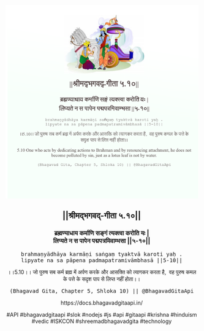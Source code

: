 <img src="../../asset/BG_5_10.png"/>
<center><h2>||श्रीमद्‍भगवद्‍-गीता ५.१०||</h2>
<h3>ब्रह्मण्याधाय कर्माणि सङ्गं त्यक्त्वा करोति यः |<br/>लिप्यते न स पापेन पद्मपत्रमिवाम्भसा ||५-१०||</h3>
<pre>brahmaṇyādhāya karmāṇi saṅgaṃ tyaktvā karoti yaḥ .<br/>lipyate na sa pāpena padmapatramivāmbhasā ||5-10||</pre>
<p>।।5.10।। जो पुरुष सब कर्म ब्रह्म में अर्पण करके और आसक्ति को त्यागकर करता है,  वह पुरुष कमल के पत्ते के सदृश पाप से लिप्त नहीं होता।।</p>
<pre>(Bhagavad Gita, Chapter 5, Shloka 10) || @BhagavadGitaApi</pre><p>https://docs.bhagavadgitaapi.in/</p><p>#API #bhagavadgitaapi #slok #nodejs #js #api #gitaapi #krishna #hinduism #vedic #ISKCON #shreemadbhagavadgita #technology</p></center>